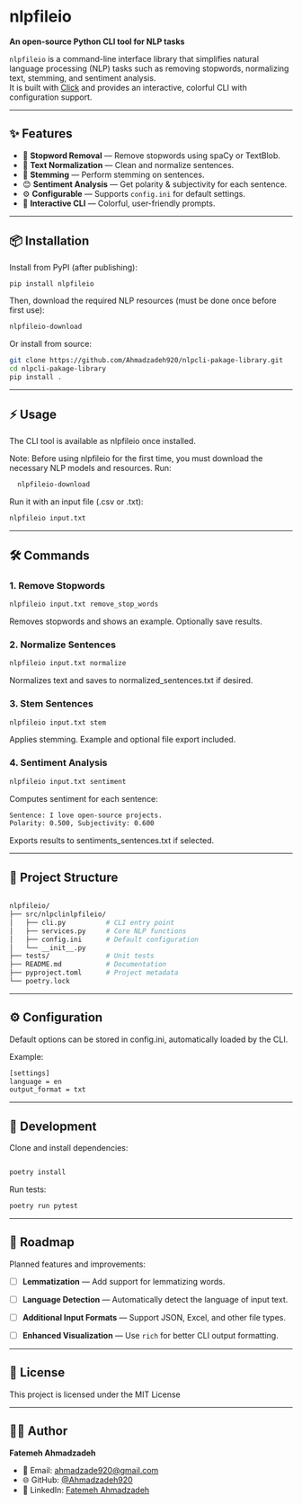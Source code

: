 # nlpfileio



**An open-source Python CLI tool for NLP tasks**

`nlpfileio` is a command-line interface library that simplifies natural language processing (NLP) tasks such as removing stopwords, normalizing text, stemming, and sentiment analysis.  
It is built with [Click](https://click.palletsprojects.com/) and provides an interactive, colorful CLI with configuration support.

---

## ✨ Features

- 📝 **Stopword Removal** — Remove stopwords using spaCy or TextBlob.  
- 🔄 **Text Normalization** — Clean and normalize sentences.  
- 🌱 **Stemming** — Perform stemming on sentences.  
- 😊 **Sentiment Analysis** — Get polarity & subjectivity for each sentence.  
- ⚙️ **Configurable** — Supports `config.ini` for default settings.  
- 🎨 **Interactive CLI** — Colorful, user-friendly prompts.  

---

## 📦 Installation

Install from PyPI (after publishing):

```bash
pip install nlpfileio
```
Then, download the required NLP resources (must be done once before first use):
``` bash
nlpfileio-download
```
Or install from source:

```bash
git clone https://github.com/Ahmadzadeh920/nlpcli-pakage-library.git
cd nlpcli-pakage-library
pip install .
```
---
## ⚡ Usage

The CLI tool is available as nlpfileio once installed.


Note: Before using nlpfileio for the first time, you must download the necessary NLP models and resources. Run:

```bash
  nlpfileio-download

```

Run it with an input file (.csv or .txt):
```bash
nlpfileio input.txt
```

---
## 🛠 Commands
### 1. Remove Stopwords
```bash
nlpfileio input.txt remove_stop_words
```
Removes stopwords and shows an example. Optionally save results.

### 2. Normalize Sentences

```bash
nlpfileio input.txt normalize
```
Normalizes text and saves to normalized_sentences.txt if desired.

### 3. Stem Sentences
```bash
nlpfileio input.txt stem
```
Applies stemming. Example and optional file export included.

### 4. Sentiment Analysis
```bash
nlpfileio input.txt sentiment
```
Computes sentiment for each sentence:

```bash
Sentence: I love open-source projects.
Polarity: 0.500, Subjectivity: 0.600
```
Exports results to sentiments_sentences.txt if selected.

---

## 📂 Project Structure
```bash

nlpfileio/
├── src/nlpclinlpfileio/
│   ├── cli.py          # CLI entry point
│   ├── services.py     # Core NLP functions
│   ├── config.ini      # Default configuration
│   └── __init__.py
├── tests/              # Unit tests
├── README.md           # Documentation
├── pyproject.toml      # Project metadata
└── poetry.lock

```
---

## ⚙️ Configuration

Default options can be stored in config.ini, automatically loaded by the CLI.

Example:
```bash
[settings]
language = en
output_format = txt
```

---

## 🧪 Development

Clone and install dependencies:

```bash

poetry install

```

Run tests:

```bash
poetry run pytest
```

---
## 🚀 Roadmap

Planned features and improvements:

- [ ] **Lemmatization** — Add support for lemmatizing words.  
- [ ] **Language Detection** — Automatically detect the language of input text.  
- [ ] **Additional Input Formats** — Support JSON, Excel, and other file types.  
- [ ] **Enhanced Visualization** — Use `rich` for better CLI output formatting.  


---
## 📜 License
This project is licensed under the MIT License

----

## 👩‍💻 Author

**Fatemeh Ahmadzadeh**  
- 📧 Email: [ahmadzade920@gmail.com](mailto:ahmadzade920@gmail.com)  
- 🌐 GitHub: [@Ahmadzadeh920](ahmadzadeh920.github.io)  
- 💼 LinkedIn: [Fatemeh Ahmadzadeh](https://www.linkedin.com/in/f-ahmadz/)  











